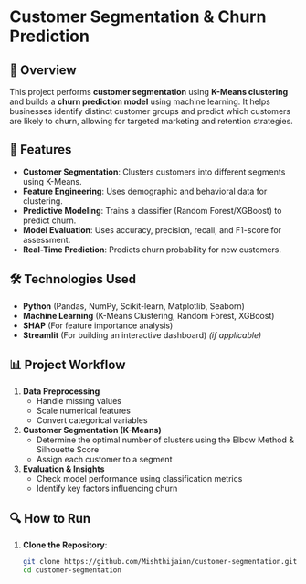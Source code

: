 # Customer Segmentation & Churn Prediction

## 📌 Overview
This project performs **customer segmentation** using **K-Means clustering** and builds a **churn prediction model** using machine learning. It helps businesses identify distinct customer groups and predict which customers are likely to churn, allowing for targeted marketing and retention strategies.

## 🚀 Features
- **Customer Segmentation**: Clusters customers into different segments using K-Means.
- **Feature Engineering**: Uses demographic and behavioral data for clustering.
- **Predictive Modeling**: Trains a classifier (Random Forest/XGBoost) to predict churn.
- **Model Evaluation**: Uses accuracy, precision, recall, and F1-score for assessment.
- **Real-Time Prediction**: Predicts churn probability for new customers.

## 🛠️ Technologies Used
- **Python** (Pandas, NumPy, Scikit-learn, Matplotlib, Seaborn)
- **Machine Learning** (K-Means Clustering, Random Forest, XGBoost)
- **SHAP** (For feature importance analysis)
- **Streamlit** (For building an interactive dashboard) *(if applicable)*

## 📊 Project Workflow
1. **Data Preprocessing**
   - Handle missing values
   - Scale numerical features
   - Convert categorical variables
2. **Customer Segmentation (K-Means)**
   - Determine the optimal number of clusters using the Elbow Method & Silhouette Score
   - Assign each customer to a segment
4. **Evaluation & Insights**
   - Check model performance using classification metrics
   - Identify key factors influencing churn

## 🔍 How to Run
1. **Clone the Repository**:
   ```bash
   git clone https://github.com/Mishthijainn/customer-segmentation.git
   cd customer-segmentation
